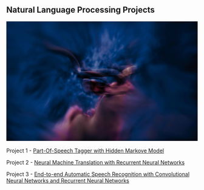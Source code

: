 ## Natural Language Processing Projects

<img src="./image_gallery/nlp.jpg"/>

Project 1 - [Part-Of-Speech Tagger with Hidden Markove Model](https://github.com/2series/Natural-Language-Processing/tree/master/Project%201%20-%20POS%20HMM%20Tagger)

Project 2 - [Neural Machine Translation with Recurrent Neural Networks](https://github.com/2series/Natural-Language-Processing/tree/master/Project%202%20-%20Machine%20Translation)

Project 3 - [End-to-end Automatic Speech Recognition with Convolutional Neural Networks and Recurrent Neural Networks](https://github.com/2series/Natural-Language-Processing/tree/master/Project%203%20-%20DNN%20Speech%20Recognizer)
